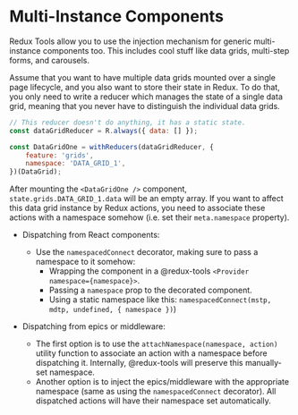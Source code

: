# Multi-Instance Components

Redux Tools allow you to use the injection mechanism for generic multi-instance components too. This includes cool stuff like data grids, multi-step forms, and carousels.

Assume that you want to have multiple data grids mounted over a single page lifecycle, and you also want to store their state in Redux. To do that, you only need to write a reducer which manages the state of a single data grid, meaning that you never have to distinguish the individual data grids.

```js
// This reducer doesn't do anything, it has a static state.
const dataGridReducer = R.always({ data: [] });

const DataGridOne = withReducers(dataGridReducer, {
	feature: 'grids',
	namespace: 'DATA_GRID_1',
})(DataGrid);
```

After mounting the `<DataGridOne />` component, `state.grids.DATA_GRID_1.data` will be an empty array. If you want to affect this data grid instance by Redux actions, you need to associate these actions with a namespace somehow (i.e. set their `meta.namespace` property).

- Dispatching from React components:

  - Use the `namespacedConnect` decorator, making sure to pass a namespace to it somehow:
    - Wrapping the component in a @redux-tools `<Provider namespace={namespace}>`.
    - Passing a `namespace` prop to the decorated component.
    - Using a static namespace like this: `namespacedConnect(mstp, mdtp, undefined, { namespace })`)

- Dispatching from epics or middleware:

  - The first option is to use the `attachNamespace(namespace, action)` utility function to associate an action with a namespace before dispatching it. Internally, @redux-tools will preserve this manually-set namespace.
  - Another option is to inject the epics/middleware with the appropriate namespace (same as using the `namespacedConnect` decorator). All dispatched actions will have their namespace set automatically.
